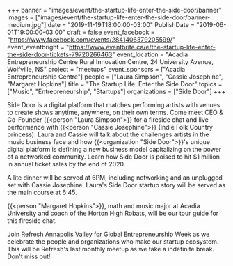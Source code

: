 +++
banner = "images/event/the-startup-life-enter-the-side-door/banner"
images = ["images/event/the-startup-life-enter-the-side-door/banner-medium.jpg"]
date = "2019-11-19T18:00:00-03:00"
PublishDate = "2019-06-01T19:00:00-03:00"
draft = false
event_facebook = "https://www.facebook.com/events/2841406379205599/"
event_eventbright = "https://www.eventbrite.ca/e/the-startup-life-enter-the-side-door-tickets-79720266463"
event_location = "Acadia Entrepreneurship Centre Rural Innovation Centre, 24 University Avenue, Wolfville, NS"
project = "meetups"
event_sponsors = ["Acadia Entrepreneurship Centre"]
people = ["Laura Simpson", "Cassie Josephine", "Margaret Hopkins"]
title = "The Startup Life: Enter the Side Door"
topics = ["Music", "Entrepreneurship", "Startups"]
organizations = ["Side Door"]
+++

Side Door is a digital platform that matches performing artists with venues to create shows anytime, anywhere, on their own terms.  Come meet CEO & Co-Founder {{<person "Laura Simpson">}} for a fireside chat and live performance with {{<person "Cassie Josephine">}} (Indie Folk Country princess).  Laura and Cassie will talk about the challenges artists in the music business face and how {{<organization "Side Door">}}'s unique digital platform is defining a new business model capitalizing on the power of a networked community.  Learn how Side Door is poised to hit $1 million in annual ticket sales by the end of 2020.

A lite dinner will be served at 6PM, including networking and an unplugged set with Cassie Josephine.  Laura's Side Door startup story will be served as the main course at 6:45.

{{<person "Margaret Hopkins">}}, math and music major at Acadia University and coach of the Horton High Robats, will be our tour guide for this fireside chat.

Join Refresh Annapolis Valley for Global Entrepreneurship Week as we celebrate the people and organizations who make our startup ecosystem.  This will be Refresh's last monthly meetup as we take a indefinite break.  Don't miss out!  
